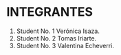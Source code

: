 # INTEGRANTES

1. Student No. 1 Verónica Isaza.
1. Student No. 2 Tomas Iriarte.
1. Student No. 3 Valentina Echeverri.
